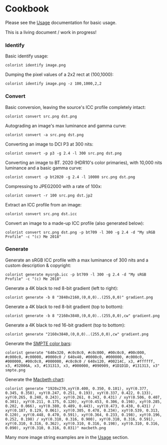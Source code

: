 # Cookbook

Please see the [Usage](./Usage.md) documentation for basic usage.

This is a living document / work in progress!

### Identify

Basic identify usage:

`colorist identify image.png`

Dumping the pixel values of a 2x2 rect at (100,1000):

`colorist identify image.png -z 100,1000,2,2`


### Convert

Basic conversion, leaving the source's ICC profile completely intact:

`colorist convert src.png dst.png`

Autograding an image's max luminance and gamma curve:

`colorist convert -a src.png dst.png`

Converting an image to DCI P3 at 300 nits:

`colorist convert -p p3 -g 2.4 -l 300 src.png dst.png`

Converting an image to BT. 2020 (HDR10's color primaries), with 10,000 nits luminance and a basic gamma curve:

`colorist convert -p bt2020 -g 2.4 -l 10000 src.png dst.png`

Compressing to JPEG2000 with a rate of 100x:

`colorist convert -r 100 src.png dst.jp2`

Extract an ICC profile from an image:

`colorist convert src.png dst.icc`

Convert an image to a made-up ICC profile (also generated below):

`colorist convert src.png dst.png -p bt709 -l 300 -g 2.4 -d "My sRGB Profile" -c "(c) Me 2018"`


### Generate

Generate an sRGB ICC profile with a max luminance of 300 nits and a custom description & copyright:

`colorist generate mysrgb.icc -p bt709 -l 300 -g 2.4 -d "My sRGB Profile" -c "(c) Me 2018"`

Generate a 4K black to red 8-bit gradient (left to right):

`colorist generate -b 8 "3840x2160,(0,0,0)..(255,0,0)" gradient.png`

Generate a 4K black to red 8-bit gradient (top to bottom):

`colorist generate -b 8 "2160x3840,(0,0,0)..(255,0,0),cw" gradient.png`

Generate a 4K black to red 16-bit gradient (top to bottom):

`colorist generate "2160x3840,(0,0,0)..(255,0,0),cw" gradient.png`

Generate the [SMPTE color bars](https://en.wikipedia.org/wiki/SMPTE_color_bars):

`colorist generate "640x320, #c0c0c0, #c0c000, #00c0c0, #00c000, #c000c0, #c00000, #0000c0 / 640x40, #0000c0, #000000, #c000c0, #000000, #00c0c0, #000000, #c0c0c0 / 640x120, #00214C, x3, #ffffff, x3, #32006A, x3, #131313, x3, #000000, #090909, #1D1D1D, #131313, x3" smpte.png`

Generate the [Macbeth chart](https://en.wikipedia.org/wiki/ColorChecker):

`colorist generate "1920x270,xyY(0.400, 0.350, 0.101), xyY(0.377, 0.345, 0.358), xyY(0.247, 0.251, 0.193), xyY(0.337, 0.422, 0.133), xyY(0.265, 0.240, 0.243), xyY(0.261, 0.343, 0.431) / xyY(0.506, 0.407, 0.301), xyY(0.211, 0.175, 0.120), xyY(0.453, 0.306, 0.198), xyY(0.285, 0.202, 0.066), xyY(0.380, 0.489, 0.443), xyY(0.473, 0.438, 0.431) / xyY(0.187, 0.129, 0.061), xyY(0.305, 0.478, 0.234), xyY(0.539, 0.313, 0.120), xyY(0.448, 0.470, 0.591), xyY(0.364, 0.233, 0.198), xyY(0.196, 0.252, 0.198) / xyY(0.310, 0.316, 0.900), xyY(0.310, 0.316, 0.591), xyY(0.310, 0.316, 0.362), xyY(0.310, 0.316, 0.198), xyY(0.310, 0.316, 0.090), xyY(0.310, 0.316, 0.031)" macbeth.png`

Many more image string examples are in the [Usage](./Usage.md) section.
